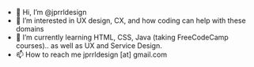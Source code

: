 - 👋 Hi, I’m @jprrldesign
- 👀 I’m interested in UX design, CX, and how coding can help with these domains
- 🌱 I’m currently learning HTML, CSS, Java (taking FreeCodeCamp courses).. as well as UX and Service Design.
- 📫 How to reach me jprrldesign [at] gmail.com

<!---
jprrldesign/jprrldesign is a ✨ special ✨ repository because its `README.md` (this file) appears on your GitHub profile.
You can click the Preview link to take a look at your changes.
--->
